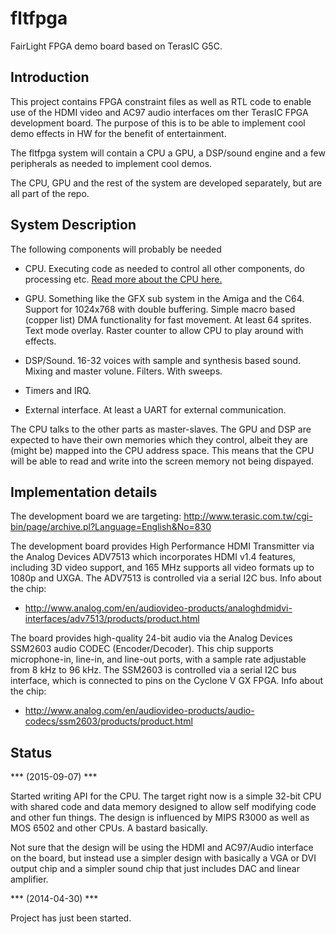 fltfpga
=======

FairLight FPGA demo board based on TerasIC G5C.

## Introduction ##
This project contains FPGA constraint files as well as RTL code to
enable use of the HDMI video and AC97 audio interfaces om ther TerasIC
FPGA development board. The purpose of this is to be able to implement
cool demo effects in HW for the benefit of entertainment.

The fltfpga system will contain a CPU a GPU, a DSP/sound engine and a
few peripherals as needed to implement cool demos.

The CPU, GPU and the rest of the system are developed separately, but
are all part of the repo.


## System Description ##

The following components will probably be needed
- CPU. Executing code as needed to control all other components, do
  processing etc. [Read more about the CPU here.](cpu/doc/fltcpu.md)

- GPU. Something like the GFX sub system in the Amiga and the
  C64. Support for 1024x768 with double buffering. Simple macro based
  (copper list) DMA functionality for fast movement. At least 64
  sprites. Text mode overlay. Raster counter to allow CPU to play around
  with effects.

- DSP/Sound. 16-32 voices with sample and synthesis based sound. Mixing
  and master volune. Filters. With sweeps.

- Timers and IRQ.

- External interface. At least a UART for external communication.

The CPU talks to the other parts as master-slaves. The GPU and DSP are
expected to have their own memories which they control, albeit they are
(might be) mapped into the CPU address space. This means that the CPU
will be able to read and write into the screen memory not being dispayed.


## Implementation details ##
The development board we are targeting:
http://www.terasic.com.tw/cgi-bin/page/archive.pl?Language=English&No=830

The development board provides High Performance HDMI Transmitter via the
Analog Devices ADV7513 which incorporates HDMI v1.4 features, including
3D video support, and 165 MHz supports all video formats up to 1080p and
UXGA. The ADV7513 is controlled via a serial I2C bus. Info about the
chip:

- http://www.analog.com/en/audiovideo-products/analoghdmidvi-interfaces/adv7513/products/product.html


The board provides high-quality 24-bit audio via the Analog Devices
SSM2603 audio CODEC (Encoder/Decoder). This chip supports microphone-in,
line-in, and line-out ports, with a sample rate adjustable from 8 kHz to
96 kHz. The SSM2603 is controlled via a serial I2C bus interface, which
is connected to pins on the Cyclone V GX FPGA. Info about the chip:

- http://www.analog.com/en/audiovideo-products/audio-codecs/ssm2603/products/product.html



## Status ##
*** (2015-09-07) ***

Started writing API for the CPU. The target right now is a simple 32-bit
CPU with shared code and data memory designed to allow self modifying
code and other fun things. The design is influenced by MIPS R3000 as
well as MOS 6502 and other CPUs. A bastard basically.

Not sure that the design will be using the HDMI and AC97/Audio interface
on the board, but instead use a simpler design with basically a VGA or
DVI output chip and a simpler sound chip that just includes DAC and
linear amplifier.


*** (2014-04-30) ***

Project has just been started.
